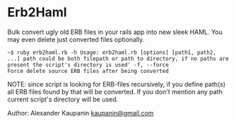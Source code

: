 # Erb2Haml

Bulk convert ugly old ERB files in your rails app into new sleek HAML.
You may even delete just converted files optionally. 

`~$ ruby erb2haml.rb -h
Usage: erb2haml.rb [options] [path1, path2, ...]
path could be both filepath or path to directory, if no paths are present the script's directory is used'
    -f, --force                      Force delete source ERB files after being converted`


NOTE: since script is looking for ERB-files recursively, if you define path(s) all ERB files found by that will be converted.
If you don't mention any path current script's directory will be used.


Author: Alexander Kaupanin <kaupanin@gmail.com>
